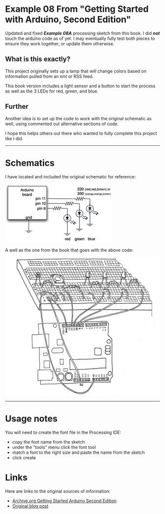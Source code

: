 # Example 08 From "Getting Started with Arduino, Second Edition"

Updated and fixed ***Example 08A*** processing sketch from this book. 
I did ***not*** touch the arduino code as of yet. I may eventually fully 
test both pieces to ensure they work together, or update them otherwise.

## What is this exactly?

This project originally sets up a lamp that will change colors based on information pulled from an xml or RSS feed. 

This book version includes a light sensor and a button to start the process as well as the 3 LEDs for red, green, and blue.

## Further
Another idea is to set up the code to work with the original schematic as well, using commented out alternative sections of code.

I hope this helps others out there who wanted to fully complete this project like I did.

---

# Schematics

I have located and included the original schematic for reference:

![original](rgb_led_schematic.png)

A well as the one from the book that goes with the above code:

![station](book_schematic.png)

---

# Usage notes

You will need to create the font file in the  Processing IDE:

- copy the font name from the sketch
- under the "tools" menu click the font tool
- match a font to the right size and paste the name from the sketch
- click create


# Links

Here are links to the original sources of information:

- [Archive.org Getting Started Arduino Second Edition](https://dn790006.ca.archive.org/0/items/MassimoBanziGettingStartedWithArduinoMake2011/Massimo%20Banzi-Getting%20Started%20with%20Arduino%20-Make%20%282011%29.pdf)
- [Original blog post](https://todbot.com/blog/2006/10/23/diy-ambient-orb-with-arduino-update/)
